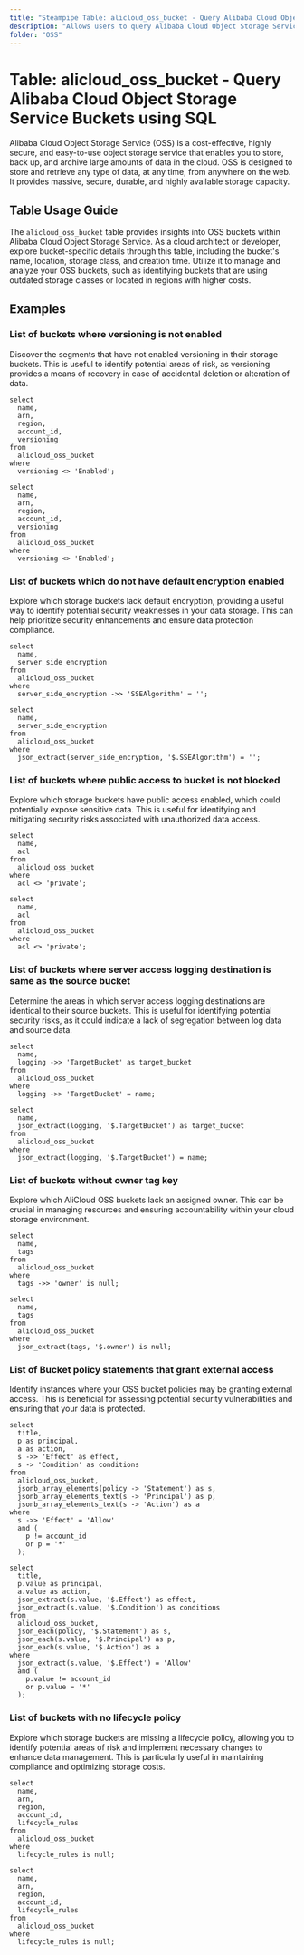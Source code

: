 ```yaml
---
title: "Steampipe Table: alicloud_oss_bucket - Query Alibaba Cloud Object Storage Service Buckets using SQL"
description: "Allows users to query Alibaba Cloud Object Storage Service (OSS) Buckets, providing detailed information about each OSS bucket such as its name, location, storage class, and creation time."
folder: "OSS"
---
```


# Table: alicloud_oss_bucket - Query Alibaba Cloud Object Storage Service Buckets using SQL

Alibaba Cloud Object Storage Service (OSS) is a cost-effective, highly secure, and easy-to-use object storage service that enables you to store, back up, and archive large amounts of data in the cloud. OSS is designed to store and retrieve any type of data, at any time, from anywhere on the web. It provides massive, secure, durable, and highly available storage capacity.

## Table Usage Guide

The `alicloud_oss_bucket` table provides insights into OSS buckets within Alibaba Cloud Object Storage Service. As a cloud architect or developer, explore bucket-specific details through this table, including the bucket's name, location, storage class, and creation time. Utilize it to manage and analyze your OSS buckets, such as identifying buckets that are using outdated storage classes or located in regions with higher costs.

## Examples

### List of buckets where versioning is not enabled
Discover the segments that have not enabled versioning in their storage buckets. This is useful to identify potential areas of risk, as versioning provides a means of recovery in case of accidental deletion or alteration of data.

```sql+postgres
select
  name,
  arn,
  region,
  account_id,
  versioning
from
  alicloud_oss_bucket
where
  versioning <> 'Enabled';
```

```sql+sqlite
select
  name,
  arn,
  region,
  account_id,
  versioning
from
  alicloud_oss_bucket
where
  versioning <> 'Enabled';
```

### List of buckets which do not have default encryption enabled
Explore which storage buckets lack default encryption, providing a useful way to identify potential security weaknesses in your data storage. This can help prioritize security enhancements and ensure data protection compliance.

```sql+postgres
select
  name,
  server_side_encryption
from
  alicloud_oss_bucket
where
  server_side_encryption ->> 'SSEAlgorithm' = '';
```

```sql+sqlite
select
  name,
  server_side_encryption
from
  alicloud_oss_bucket
where
  json_extract(server_side_encryption, '$.SSEAlgorithm') = '';
```

### List of buckets where public access to bucket is not blocked
Explore which storage buckets have public access enabled, which could potentially expose sensitive data. This is useful for identifying and mitigating security risks associated with unauthorized data access.

```sql+postgres
select
  name,
  acl
from
  alicloud_oss_bucket
where
  acl <> 'private';
```

```sql+sqlite
select
  name,
  acl
from
  alicloud_oss_bucket
where
  acl <> 'private';
```

### List of buckets where server access logging destination is same as the source bucket
Determine the areas in which server access logging destinations are identical to their source buckets. This is useful for identifying potential security risks, as it could indicate a lack of segregation between log data and source data.

```sql+postgres
select
  name,
  logging ->> 'TargetBucket' as target_bucket
from
  alicloud_oss_bucket
where
  logging ->> 'TargetBucket' = name;
```

```sql+sqlite
select
  name,
  json_extract(logging, '$.TargetBucket') as target_bucket
from
  alicloud_oss_bucket
where
  json_extract(logging, '$.TargetBucket') = name;
```

### List of buckets without owner tag key
Explore which AliCloud OSS buckets lack an assigned owner. This can be crucial in managing resources and ensuring accountability within your cloud storage environment.

```sql+postgres
select
  name,
  tags
from
  alicloud_oss_bucket
where
  tags ->> 'owner' is null;
```

```sql+sqlite
select
  name,
  tags
from
  alicloud_oss_bucket
where
  json_extract(tags, '$.owner') is null;
```

### List of Bucket policy statements that grant external access
Identify instances where your OSS bucket policies may be granting external access. This is beneficial for assessing potential security vulnerabilities and ensuring that your data is protected.

```sql+postgres
select
  title,
  p as principal,
  a as action,
  s ->> 'Effect' as effect,
  s -> 'Condition' as conditions
from
  alicloud_oss_bucket,
  jsonb_array_elements(policy -> 'Statement') as s,
  jsonb_array_elements_text(s -> 'Principal') as p,
  jsonb_array_elements_text(s -> 'Action') as a
where
  s ->> 'Effect' = 'Allow'
  and (
    p != account_id
    or p = '*'
  );
```

```sql+sqlite
select
  title,
  p.value as principal,
  a.value as action,
  json_extract(s.value, '$.Effect') as effect,
  json_extract(s.value, '$.Condition') as conditions
from
  alicloud_oss_bucket,
  json_each(policy, '$.Statement') as s,
  json_each(s.value, '$.Principal') as p,
  json_each(s.value, '$.Action') as a
where
  json_extract(s.value, '$.Effect') = 'Allow'
  and (
    p.value != account_id
    or p.value = '*'
  );
```

### List of buckets with no lifecycle policy
Explore which storage buckets are missing a lifecycle policy, allowing you to identify potential areas of risk and implement necessary changes to enhance data management. This is particularly useful in maintaining compliance and optimizing storage costs.

```sql+postgres
select
  name,
  arn,
  region,
  account_id,
  lifecycle_rules
from
  alicloud_oss_bucket
where
  lifecycle_rules is null;
```

```sql+sqlite
select
  name,
  arn,
  region,
  account_id,
  lifecycle_rules
from
  alicloud_oss_bucket
where
  lifecycle_rules is null;
```